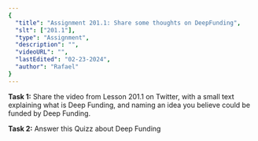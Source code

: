 ```yaml
---
{
  "title": "Assignment 201.1: Share some thoughts on DeepFunding",
  "slt": ["201.1"],
  "type": "Assignment",
  "description": "",
  "videoURL": "",
  "lastEdited": "02-23-2024",
  "author": "Rafael"
}
---
```


**Task 1:** Share the video from Lesson 201.1 on Twitter, with a small text explaining what is Deep Funding, and naming an idea you believe could be funded by Deep Funding.

**Task 2:** Answer this Quizz about Deep Funding
